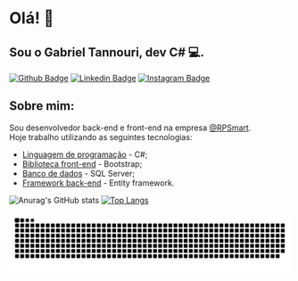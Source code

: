 # Olá! :call_me_hand: 
## Sou o Gabriel Tannouri, dev C# :computer:.

[![Github Badge](https://img.shields.io/badge/github-%23121011.svg?style=for-the-badge&logo=github&logoColor=white&link=https://github.com/fagnerpsantos)](https://github.com/GabrielTannouri)
[![Linkedin Badge](https://img.shields.io/badge/linkedin-%230077B5.svg?style=for-the-badge&logo=linkedin&logoColor=white&link=https://www.linkedin.com/in/gabriel-tannouri-026873173/)](https://www.linkedin.com/in/gabriel-tannouri-026873173/)
[![Instagram Badge](https://img.shields.io/badge/Instagram-E4405F?style=for-the-badge&logo=instagram&logoColor=white&link=https://https://www.instagram.com/gabrieltannouri/)](https://www.instagram.com/gabrieltannouri/)


##  Sobre mim:
Sou desenvolvedor back-end e front-end na empresa [@RPSmart](https://rpsmart.com.br/).
<br />
Hoje trabalho utilizando as seguintes tecnologias:
<br />
- [Linguagem de programação](https://docs.microsoft.com/pt-br/dotnet/csharp/tour-of-csharp/) - C#;
- [Biblioteca front-end](https://getbootstrap.com.br/) - Bootstrap;
- [Banco de dados](https://docs.microsoft.com/pt-br/sql/sql-server/?view=sql-server-ver15) - SQL Server;
- [Framework back-end](https://docs.microsoft.com/pt-br/ef/) - Entity framework.

![Anurag's GitHub stats](https://github-readme-stats.vercel.app/api?username=GabrielTannouri&show_icons=true&theme=radical)
[![Top Langs](https://github-readme-stats.vercel.app/api/top-langs/?username=GabrielTannouri&layout=compact&theme=radical)](https://github.com/anuraghazra/github-readme-stats)

![Snake animation](https://github.com/GabrielTannouri/GabrielTannouri/blob/output/github-contribution-grid-snake.svg)
